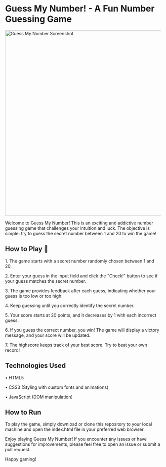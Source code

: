 <h1>Guess My Number! - A Fun Number Guessing Game</h1>

<img alt="Guess My Number Screenshot" width="600" src="https://i.imgur.com/3XIJtvt.png">

<p>Welcome to Guess My Number! This is an exciting and addictive number guessing game that challenges your intuition and luck. The objective is simple: try to guess the secret number between 1 and 20 to win the game!</p>

<h2>How to Play 🦖</h2>

<p>1. The game starts with a secret number randomly chosen between 1 and 20.</p>
<p>2. Enter your guess in the input field and click the "Check!" button to see if your guess matches the secret number.</p>
<p>3. The game provides feedback after each guess, indicating whether your guess is too low or too high.</p>
<p>4. Keep guessing until you correctly identify the secret number.</p>
<p>5. Your score starts at 20 points, and it decreases by 1 with each incorrect guess.</p>
<p>6. If you guess the correct number, you win! The game will display a victory message, and your score will be updated.</p>
<p>7. The highscore keeps track of your best score. Try to beat your own record!</p>

<h2>Technologies Used</h2>

<p>• HTML5</p>
<p>• CSS3 (Styling with custom fonts and animations)</p>
<p>• JavaScript (DOM manipulation)</p>

<h2>How to Run</h2>

<p>To play the game, simply download or clone this repository to your local machine and open the index.html file in your preferred web browser.</p>

<p>Enjoy playing Guess My Number! If you encounter any issues or have suggestions for improvements, please feel free to open an issue or submit a pull request.</p>

<p>Happy gaming!</p>
